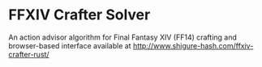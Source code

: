 # FFXIV Crafter Solver

An action advisor algorithm for Final Fantasy XIV (FF14) crafting and browser-based interface available at http://www.shigure-hash.com/ffxiv-crafter-rust/